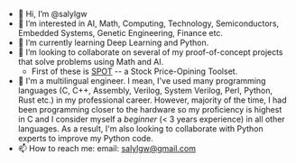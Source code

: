 - 👋 Hi, I’m @salylgw
- 👀 I’m interested in AI, Math, Computing, Technology, Semiconductors, Embedded Systems, Genetic Engineering, Finance etc. 
- 🌱 I’m currently learning Deep Learning and Python.
- 💞️ I’m looking to collaborate on several of my proof-of-concept projects that solve problems using Math and AI.
  * First of these is [SPOT](https://github.com/salylgw/gammath_spot) -- a Stock Price-Opining Toolset.
- 💞️ I'm a multilingual engineer. I mean, I've used many programming languages (C, C++, Assembly, Verilog, System Verilog, Perl, Python, Rust etc.) in my professional career.
  However, majority of the time, I had been programming closer to the hardware so my proficiency is highest in C and I consider myself a  *beginner* (< 3 years experience) in all other languages.
  As a result, I'm also looking to collaborate with Python experts to improve my Python code.
- 📫 How to reach me: email: salylgw@gmail.com

<!---
salylgw/salylgw is a ✨ special ✨ repository because its `README.md` (this file) appears on your GitHub profile.
You can click the Preview link to take a look at your changes.
--->
